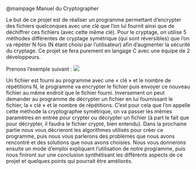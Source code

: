 @mainpage Manuel du Cryptographer

Le but de ce projet est de réaliser un programme permettant d’encrypter des fichiers quelconques avec une clé que l’on lui fournit ainsi que de déchiffrer ces fichiers (avec cette même clé). Pour le cryptage, on utilise 5 méthodes différentes de cryptage symétrique (qui sont réversibles) que l’on va répéter N fois (N étant choisi par l’utilisateur) afin d’augmenter la sécurité du cryptage. Ce projet se fera purement en langage C avec une équipe de 2 développeurs.

Prenons l’exemple suivant :
 ![](schema.png)
 
Un fichier est fourni au programme avec une « clé » et le nombre de répétitions N, le programme va encrypter le fichier puis envoyer ce nouveau fichier au même endroit que le fichier fourni. 
Inversement on peut demander au programme de décrypter un fichier en lui fournissant le fichier, la « clé » et le nombre de répétitions.
C’est pour cela que l’on appelle cette méthode la cryptographie symétrique, on va passer les mêmes paramètres en entrée pour crypter ou décrypter un fichier (à part le fait que pour décrypter, il faudra le fichier crypté, bien entendu).
Dans la prochaine partie nous vous décrieront les algorithmes utilisés pour créer ce programme, puis nous vous parlerons des problèmes que nous avons rencontré et des solutions que nous avons choisies. Nous vous donnerons ensuite un mode d’emploi expliquant l’utilisation de notre programme, puis nous finiront sur une conclusion synthétisant les différents aspects de ce projet et quelques points qui pourrait être améliorés.